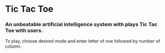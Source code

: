 # Tic Tac Toe
### An unbeatable artificial intelligence system with plays Tic Tac Toe with users.

To play, choose desired mode and enter letter of row followed by number of column.
